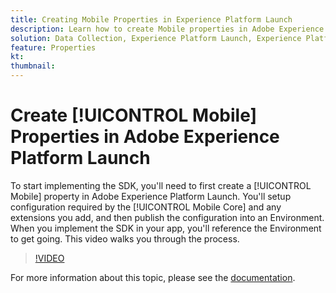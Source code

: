 ```yaml
---
title: Creating Mobile Properties in Experience Platform Launch
description: Learn how to create Mobile properties in Adobe Experience Platform Launch.
solution: Data Collection, Experience Platform Launch, Experience Platform
feature: Properties
kt: 
thumbnail: 
---
```


# Create [!UICONTROL Mobile] Properties in Adobe Experience Platform Launch

To start implementing the SDK, you'll need to first create a [!UICONTROL Mobile] property in Adobe Experience Platform Launch. You'll setup configuration required by the [!UICONTROL Mobile Core] and any extensions you add, and then publish the configuration into an Environment. When you implement the SDK in your app, you'll reference the Environment to get going. This video walks you through the process.

>[!VIDEO](https://video.tv.adobe.com/v/26264/?quality=12)

For more information about this topic, please see the [documentation](https://aep-sdks.gitbook.io/docs/).

